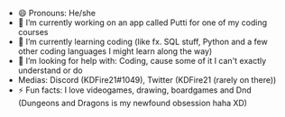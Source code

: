 - 😄 Pronouns: He/she
- 🔭 I’m currently working on an app called Putti for one of my coding courses
- 🌱 I’m currently learning coding (like fx. SQL stuff, Python and a few other coding languages I might learn along the way)
- 🤔 I’m looking for help with: Coding, cause some of it I can't exactly understand or do
- Medias: Discord (KDFire21#1049), Twitter (KDFire21 (rarely on there))
- ⚡ Fun facts: I love videogames, drawing, boardgames and Dnd (Dungeons and Dragons is my newfound obsession haha XD)
